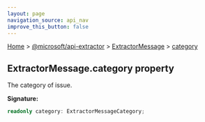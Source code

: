 ```yaml
---
layout: page
navigation_source: api_nav
improve_this_button: false
---
```



[Home](./index.md) &gt; [@microsoft/api-extractor](./api-extractor.md) &gt; [ExtractorMessage](./api-extractor.extractormessage.md) &gt; [category](./api-extractor.extractormessage.category.md)

## ExtractorMessage.category property

The category of issue.

<b>Signature:</b>

```typescript
readonly category: ExtractorMessageCategory;
```

